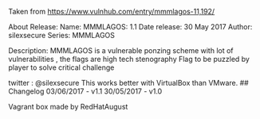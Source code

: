 Taken from https://www.vulnhub.com/entry/mmmlagos-11,192/ 

About Release:
    Name: MMMLAGOS: 1.1
    Date release: 30 May 2017
    Author: silexsecure
    Series: MMMLAGOS

Description:
MMMLAGOS is a vulnerable ponzing scheme with lot of vulnerabilities , the flags are high tech stenography Flag to be puzzled by player to solve critical challenge

twitter : @silexsecure
This works better with VirtualBox than VMware. ## Changelog 03/06/2017 - v1.1 30/05/2017 - v1.0
 
Vagrant box made by RedHatAugust
